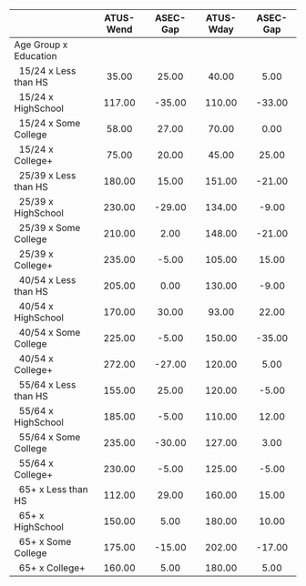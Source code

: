 
|                      |    ATUS-Wend |     ASEC-Gap |    ATUS-Wday |     ASEC-Gap |
| -------------------- | :----------: | :----------: | :----------: | :----------: |
| Age Group x Education |              |              |              |              |
| &nbsp;&nbsp;15/24 x Less than HS |        35.00 |        25.00 |        40.00 |         5.00 |
| &nbsp;&nbsp;15/24 x HighSchool |       117.00 |       -35.00 |       110.00 |       -33.00 |
| &nbsp;&nbsp;15/24 x Some College |        58.00 |        27.00 |        70.00 |         0.00 |
| &nbsp;&nbsp;15/24 x College+ |        75.00 |        20.00 |        45.00 |        25.00 |
| &nbsp;&nbsp;25/39 x Less than HS |       180.00 |        15.00 |       151.00 |       -21.00 |
| &nbsp;&nbsp;25/39 x HighSchool |       230.00 |       -29.00 |       134.00 |        -9.00 |
| &nbsp;&nbsp;25/39 x Some College |       210.00 |         2.00 |       148.00 |       -21.00 |
| &nbsp;&nbsp;25/39 x College+ |       235.00 |        -5.00 |       105.00 |        15.00 |
| &nbsp;&nbsp;40/54 x Less than HS |       205.00 |         0.00 |       130.00 |        -9.00 |
| &nbsp;&nbsp;40/54 x HighSchool |       170.00 |        30.00 |        93.00 |        22.00 |
| &nbsp;&nbsp;40/54 x Some College |       225.00 |        -5.00 |       150.00 |       -35.00 |
| &nbsp;&nbsp;40/54 x College+ |       272.00 |       -27.00 |       120.00 |         5.00 |
| &nbsp;&nbsp;55/64 x Less than HS |       155.00 |        25.00 |       120.00 |        -5.00 |
| &nbsp;&nbsp;55/64 x HighSchool |       185.00 |        -5.00 |       110.00 |        12.00 |
| &nbsp;&nbsp;55/64 x Some College |       235.00 |       -30.00 |       127.00 |         3.00 |
| &nbsp;&nbsp;55/64 x College+ |       230.00 |        -5.00 |       125.00 |        -5.00 |
| &nbsp;&nbsp;65+ x Less than HS |       112.00 |        29.00 |       160.00 |        15.00 |
| &nbsp;&nbsp;65+ x HighSchool |       150.00 |         5.00 |       180.00 |        10.00 |
| &nbsp;&nbsp;65+ x Some College |       175.00 |       -15.00 |       202.00 |       -17.00 |
| &nbsp;&nbsp;65+ x College+ |       160.00 |         5.00 |       180.00 |         5.00 |

